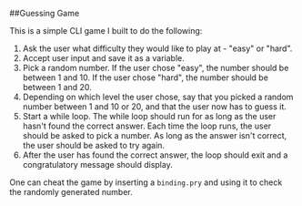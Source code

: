 ##Guessing Game

This is a simple CLI game I built to do the following:

1. Ask the user what difficulty they would like to play at - "easy" or "hard".
2. Accept user input and save it as a variable.
3. Pick a random number. If the user chose "easy", the number should be between 1 and 10. If the user chose "hard", the number should be between 1 and 20.
4. Depending on which level the user chose, say that you picked a random number between 1 and 10 or 20, and that the user now has to guess it.
5. Start a while loop. The while loop should run for as long as the user hasn't found the correct answer. Each time the loop runs, the user should be asked to pick a number. As long as the answer isn't correct, the user should be asked to try again.
6. After the user has found the correct answer, the loop should exit and a congratulatory message should display.

One can cheat the game by inserting a `binding.pry` and using it to check the randomly generated number.
